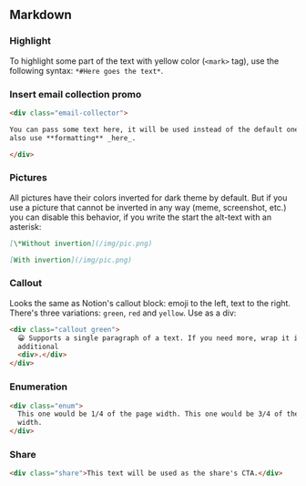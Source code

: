 ## Markdown

### Highlight

To highlight some part of the text with yellow color (`<mark>` tag), use the
following syntax: `*#Here goes the text*`.

### Insert email collection promo

```markdown
<div class="email-collector">

You can pass some text here, it will be used instead of the default one. You can
also use **formatting** _here_.

</div>
```

### Pictures

All pictures have their colors inverted for dark theme by default. But if you
use a picture that cannot be inverted in any way (meme, screenshot, etc.) you
can disable this behavior, if you write the start the alt-text with an asterisk:

```markdown
[\*Without invertion](/img/pic.png)

[With invertion](/img/pic.png)
```

### Callout

Looks the same as Notion's callout block: emoji to the left, text to the right.
There's three variations: `green`, `red` and `yellow`. Use as a div:

```html
<div class="callout green">
  😀 Supports a single paragraph of a text. If you need more, wrap it inside
  additional
  <div>.</div>
</div>
```

### Enumeration

```html
<div class="enum">
  This one would be 1/4 of the page width. This one would be 3/4 of the page
  width.
</div>
```

### Share

```html
<div class="share">This text will be used as the share's CTA.</div>
```
